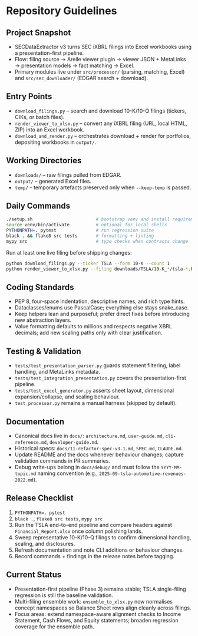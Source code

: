 # Repository Guidelines

## Project Snapshot
- SECDataExtractor v3 turns SEC iXBRL filings into Excel workbooks using a presentation-first pipeline.
- Flow: filing source → Arelle viewer plugin → viewer JSON + MetaLinks → presentation models → fact matching → Excel.
- Primary modules live under `src/processor/` (parsing, matching, Excel) and `src/sec_downloader/` (EDGAR search + download).

## Entry Points
- `download_filings.py` – search and download 10-K/10-Q filings (tickers, CIKs, or batch files).
- `render_viewer_to_xlsx.py` – convert any iXBRL filing (URL, local HTML, ZIP) into an Excel workbook.
- `download_and_render.py` – orchestrates download + render for portfolios, depositing workbooks in `output/`.

## Working Directories
- `downloads/` – raw filings pulled from EDGAR.
- `output/` – generated Excel files.
- `temp/` – temporary artefacts preserved only when `--keep-temp` is passed.

## Daily Commands
```bash
./setup.sh                        # bootstrap venv and install requirements
source venv/bin/activate          # optional for local shells
PYTHONPATH=. pytest               # run regression suite
black . && flake8 src tests       # formatting + linting
mypy src                          # type checks when contracts change
```
Run at least one live filing before shipping changes:
```bash
python download_filings.py --ticker TSLA --form 10-K --count 1
python render_viewer_to_xlsx.py --filing downloads/TSLA/10-K_*/tsla-*.htm --out output/tsla.xlsx
```

## Coding Standards
- PEP 8, four-space indentation, descriptive names, and rich type hints.
- Dataclasses/enums use PascalCase; everything else stays snake_case.
- Keep helpers lean and purposeful; prefer direct fixes before introducing new abstraction layers.
- Value formatting defaults to millions and respects negative XBRL decimals; add new scaling paths only with clear justification.

## Testing & Validation
- `tests/test_presentation_parser.py` guards statement filtering, label handling, and MetaLinks metadata.
- `tests/test_integration_presentation.py` covers the presentation-first pipeline.
- `tests/test_excel_generator.py` asserts sheet layout, dimensional expansion/collapse, and scaling behaviour.
- `test_processor.py` remains a manual harness (skipped by default).

## Documentation
- Canonical docs live in `docs/`: `architecture.md`, `user-guide.md`, `cli-reference.md`, `developer-guide.md`.
- Historical specs: `docs/11-refactor-spec-v3.1.md`, `SPEC.md`, `CLAUDE.md`.
- Update README and the docs whenever behaviour changes; capture validation commands in PR summaries.
- Debug write-ups belong in `docs/debug/` and must follow the `YYYY-MM-topic.md` naming convention (e.g., `2025-09-tsla-automotive-revenues-2022.md`).

## Release Checklist
1. `PYTHONPATH=. pytest`
2. `black .`, `flake8 src tests`, `mypy src`
3. Run the TSLA end-to-end pipeline and compare headers against `Financial_Report.xlsx` once column polishing lands.
4. Sweep representative 10-K/10-Q filings to confirm dimensional handling, scaling, and disclosures.
5. Refresh documentation and note CLI additions or behaviour changes.
6. Record commands + findings in the release notes before tagging.

## Current Status
- Presentation-first pipeline (Phase 3) remains stable; TSLA single-filing regression is still the baseline validation.
- Multi-filing ensemble work: `ensemble_to_xlsx.py` now normalises concept namespaces so Balance Sheet rows align cleanly across filings.
- Focus areas: extend namespace-aware alignment checks to Income Statement, Cash Flows, and Equity statements; broaden regression coverage for the ensemble path.
